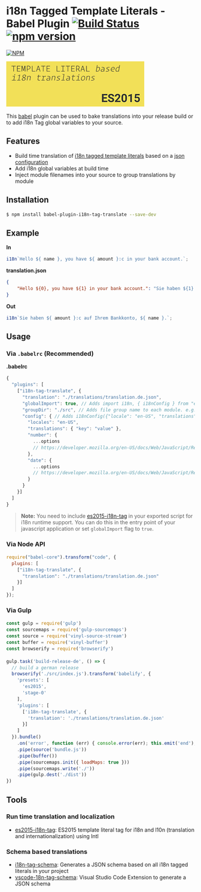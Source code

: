 # i18n Tagged Template Literals - Babel Plugin [![Build Status](https://img.shields.io/travis/skolmer/babel-plugin-i18n-tag-translate/master.svg?style=flat)](https://travis-ci.org/skolmer/babel-plugin-i18n-tag-translate) [![npm version](https://img.shields.io/npm/v/babel-plugin-i18n-tag-translate.svg?style=flat)](https://www.npmjs.com/package/babel-plugin-i18n-tag-translate)
[![NPM](https://nodei.co/npm/babel-plugin-i18n-tag-translate.png?downloads=true&downloadRank=true&stars=true)](https://www.npmjs.com/package/babel-plugin-i18n-tag-translate/)

[![i18n Tagged Template Literals](images/vscode-18n-tag-schema-icon-big.jpg)](http://i18n-tag.kolmer.net/)

This [babel](https://babeljs.io/) plugin can be used to bake translations into your release build or to add i18n Tag global variables to your source.

## Features
* Build time translation of [i18n tagged template literals](https://github.com/skolmer/es2015-i18n-tag) based on a [json configuration](https://github.com/skolmer/i18n-tag-schema)
* Add i18n global variables at build time
* Inject module filenames into your source to group translations by module

## Installation

```sh
$ npm install babel-plugin-i18n-tag-translate --save-dev
```

## Example

**In**

```js
i18n`Hello ${ name }, you have ${ amount }:c in your bank account.`;
```

**translation.json**
```json
{
    "Hello ${0}, you have ${1} in your bank account.": "Sie haben ${1} auf Ihrem Bankkonto, ${0}."
}
```

**Out**

```js
i18n`Sie haben ${ amount }:c auf Ihrem Bankkonto, ${ name }.`;
```


## Usage

### Via `.babelrc` (Recommended)

**.babelrc**

```js
{
  "plugins": [
    ["i18n-tag-translate", {
      "translation": "./translations/translation.de.json",
      "globalImport": true, // Adds import i18n, { i18nConfig } from "es2015-i18n-tag"; to your modules
      "groupDir": "./src", // Adds file group name to each module. e.g. const __translationGroup = "components/index.js";
      "config": { // Adds i18nConfig({"locale": "en-US", "translations": { "key": "value" }, "number": { ... }, "date": { ... }}); to the output
        "locales": "en-US",
        "translations": { "key": "value" },
        "number": { 
          ...options
          // https://developer.mozilla.org/en-US/docs/Web/JavaScript/Reference/Global_Objects/NumberFormat#Parameters
        },
        "date": { 
          ...options
          // https://developer.mozilla.org/en-US/docs/Web/JavaScript/Reference/Global_Objects/DateTimeFormat#Parameters
        }
      }  
    }]
  ]
}
```

> **Note:** You need to include [es2015-i18n-tag](https://github.com/skolmer/es2015-i18n-tag) in your exported script for i18n runtime support. 
You can do this in the entry point of your javascript application or set `globalImport` flag to `true`.


### Via Node API

```javascript
require("babel-core").transform("code", {
  plugins: [
    ["i18n-tag-translate", {
      "translation": "./translations/translation.de.json"      
    }]
  ]
});
```

### Via Gulp

```javascript
const gulp = require('gulp')
const sourcemaps = require('gulp-sourcemaps')
const source = require('vinyl-source-stream')
const buffer = require('vinyl-buffer')
const browserify = require('browserify')

gulp.task('build-release-de', () => {
  // build a german release
  browserify('./src/index.js').transform('babelify', {
    'presets': [
      'es2015',
      'stage-0'
    ],
    'plugins': [
      ['i18n-tag-translate', {
        'translation': './translations/translation.de.json'
      }]
    ]
  }).bundle()
    .on('error', function (err) { console.error(err); this.emit('end'); })
    .pipe(source('bundle.js'))
    .pipe(buffer())
    .pipe(sourcemaps.init({ loadMaps: true }))
    .pipe(sourcemaps.write('./'))
    .pipe(gulp.dest('./dist'))
})

```

## Tools

### Run time translation and localization
* [es2015-i18n-tag](https://github.com/skolmer/es2015-i18n-tag): ES2015 template literal tag for i18n and l10n (translation and internationalization) using Intl

### Schema based translations
* [i18n-tag-schema](https://github.com/skolmer/i18n-tag-schema): Generates a JSON schema based on all i18n tagged literals in your project
* [vscode-18n-tag-schema](https://github.com/skolmer/vscode-i18n-tag-schema): Visual Studio Code Extension to generate a JSON schema
